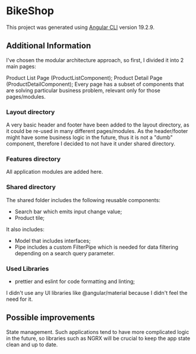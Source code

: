 # BikeShop

This project was generated using [Angular CLI](https://github.com/angular/angular-cli) version 19.2.9.

## Additional Information

I've chosen the modular architecture approach, so first, I divided it into 2 main pages:

Product List Page (ProductListComponent);
Product Detail Page (ProductDetailComponent);
Every page has a subset of components that are solving particular business problem, relevant only for those pages/modules.

### Layout directory

A very basic header and footer have been added to the layout directory, as it could be re-used in many different pages/modules. As the header/footer might have some business logic in the future, thus it is not a "dumb" component, therefore I decided to not have it under shared directory.

### Features directory

All application modules are added here.

### Shared directory

The shared folder includes the following reusable components:

- Search bar which emits input change value;
- Product tile;

It also includes:

- Model that includes interfaces;
- Pipe includes a custom FilterPipe which is needed for data filtering depending on a search query parameter.

### Used Libraries

- prettier and eslint for code formatting and linting;

I didn't use any UI libraries like @angular/material because I didn't feel the need for it.

## Possible improvements

State management. Such applications tend to have more complicated logic in the future, so libraries such as NGRX will be crucial to keep the app state clean and up to date.
